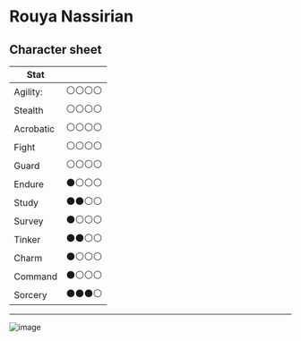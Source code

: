 # Rouya Nassirian

## Character sheet

| Stat      |              |
| --------- | ------------ |
| Agility:  | ⚪️⚪️⚪️⚪️ |
| Stealth   | ⚪️⚪️⚪️⚪️ |
| Acrobatic | ⚪️⚪️⚪️⚪️ |
| Fight     | ⚪️⚪️⚪️⚪️ |
| Guard     | ⚪️⚪️⚪️⚪️ |
| Endure    | ⚫️⚪️⚪️⚪️ |
| Study     | ⚫️⚫️⚪️⚪️ |
| Survey    | ⚫️⚪️⚪️⚪️ |
| Tinker    | ⚫️⚫️⚪️⚪️ |
| Charm     | ⚫️⚪️⚪️⚪️ |
| Command   | ⚫️⚪️⚪️⚪️ |
| Sorcery   | ⚫️⚫️⚫️⚪️ |

--- 

![image](https://user-images.githubusercontent.com/732505/228374641-307e6313-cad7-4332-9a46-75708278c7a7.png)
